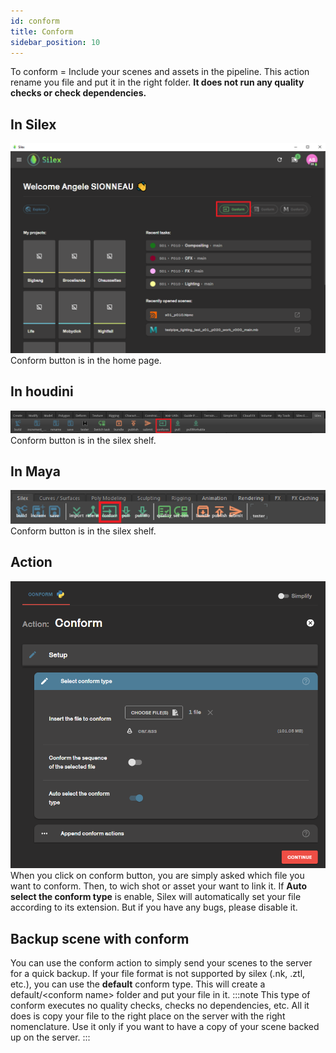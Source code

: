 ```yaml
---
id: conform
title: Conform
sidebar_position: 10
---
```

To conform = Include your scenes and assets in the pipeline. This action rename you file and put it in the right folder. **It does not run any quality checks or check dependencies.**
## In Silex
![](../../../../static/img/user_guide/home_page/home_interface_conform.png)
Conform button is in the home page.
## In houdini
![](../../../../static/img/user_guide/actions/houdini_shelf/houdini_silex_shelf_conform.PNG)
Conform button is in the silex shelf.
## In Maya
![](../../../../static/img/user_guide/actions/maya_shelf/maya_silex_shelf_conforme.png)             
Conform button is in the silex shelf.
## Action
![](../../../../static/img/user_guide/actions/conform/action_conform_01.PNG)        
When you click on conform button, you are simply asked which file you want to conform. Then, to wich shot or asset your want to link it.
If **Auto select the conform type** is enable, Silex will automatically set your file according to its extension. But if you have any bugs, please disable it.
## Backup scene with conform
You can use the conform action to simply send your scenes to the server for a quick backup.
If your file format is not supported by silex (.nk, .ztl, etc.), you can use the **default** conform type. This will create a default/<conform name\> folder and put your file in it.
:::note
This type of conform executes no quality checks, checks no dependencies, etc. All it does is copy your file to the right place on the server with the right nomenclature. Use it only if you want to have a copy of your scene backed up on the server. 
:::